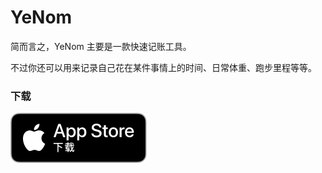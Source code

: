 # YeNom

简而言之，YeNom 主要是一款快速记账工具。

不过你还可以用来记录自己花在某件事情上的时间、日常体重、跑步里程等等。

### 下载

[![前往应用商店下载](../_assets/Download_on_the_App_Store_Badge_CNSC_RGB_blk_092917.svg "前往应用商店下载")](https://apps.apple.com/cn/app/yenom/id1120637689)

